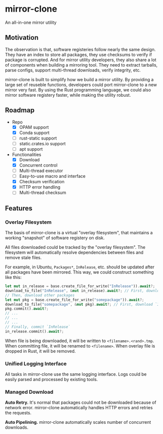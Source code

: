 # mirror-clone

An all-in-one mirror utility

## Motivation

The observation is that, software registeries follow nearly the same design. They
have an index to store all packages, they use checksums to verify if package is
corrupted. And for mirror utility developers, they also share a lot of components
when building a mirroring tool. They need to extract tarballs, parse configs,
support multi-thread downloads, verify integrity, etc.

mirror-clone is built to simplify how we build a mirror utility. By providing
a large set of reuseble functions, developers could port mirror-clone to a new
mirror very fast. By using the Rust programming language, we could also mirror
software registery faster, while making the utility robust.

## Roadmap

- Repo
  - [x] OPAM support
  - [x] Conda support
  - [ ] rust-static support
  - [ ] static.crates.io support
  - [ ] apt support
- Functionalities
  - [x] Download
  - [x] Concurrent control
  - [ ] Multi-thread executor
  - [ ] Easy-to-use macro and interface
  - [x] Checksum verification
  - [x] HTTP error handling
  - [ ] Multi-thread checksum

## Features

### Overlay Filesystem

The basis of mirror-clone is a virtual "overlay filesystem", that maintains a working
"snapshot" of software registery on disk.

All files downloaded could be tracked by the "overlay filesystem".
The filesystem will automatically resolve dependencies between files
and remove stale files.

For example, in Ubuntu, `Packages*`, `InRelease`, etc. should be updated
after all packages have been mirrored. This way, we could construct something
like this:

```rust
let mut in_release = base.create_file_for_write("InRelease")).await?;
download_to_file("InRelease", &mut in_release).await?; // First, download `InRelease` to overlay fs
// Then, download other packages
let mut pkg = base.create_file_for_write("somepackage")).await?;
download_to_file("somepackage", &mut pkg).await?; // First, download `InRelease` to overlay fs
pkg.commit().await?;
// ...
// ...
// ...
// Finally, commit `InRelease`
in_release.commit().await?;
```

When file is being downloaded, it will be written to `<filename>.<rand>.tmp`.
When committing file, it will be renamed to `<filename>`. When overlay file is dropped
in Rust, it will be removed.

### Unified Logging Interface

All tasks in mirror-clone use the same logging interface. Logs could be easily parsed
and processed by existing tools.

### Managed Download

**Auto Retry.** It's normal that packages could not be downloaded because of network error.
mirror-clone automatically handles HTTP errors and retries the requests.

**Auto Pipelining.** mirror-clone automatically scales number of concurrent downloads.

